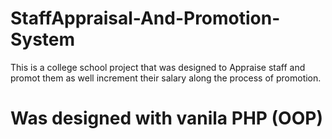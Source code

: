 # StaffAppraisal-And-Promotion-System
This is a college school project that was designed to Appraise staff and promot them as well increment their salary along the process of promotion.

# Was designed with vanila PHP (OOP)
